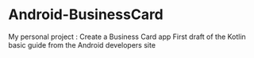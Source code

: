 # Android-BusinessCard

My personal project : Create a Business Card app
First draft of the Kotlin basic guide from the Android developers site
